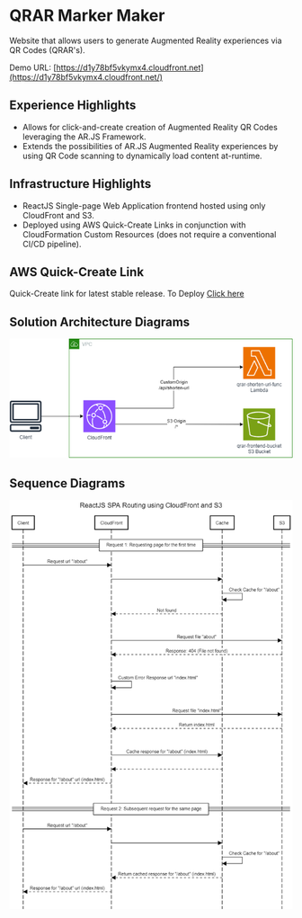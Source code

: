 # QRAR Marker Maker

Website that allows users to generate Augmented Reality experiences via QR Codes (QRAR's).

Demo URL: [https://d1y78bf5vkymx4.cloudfront.net](https://d1y78bf5vkymx4.cloudfront.net/)

## Experience Highlights
* Allows for click-and-create creation of Augmented Reality QR Codes leveraging the AR.JS Framework.
* Extends the possibilities of AR.JS Augmented Reality experiences by using QR Code scanning to dynamically load content at-runtime.

## Infrastructure Highlights
* ReactJS Single-page Web Application frontend hosted using only CloudFront and S3.
* Deployed using AWS Quick-Create Links in conjunction with CloudFormation Custom Resources (does not require a conventional CI/CD pipeline).

## AWS Quick-Create Link
Quick-Create link for latest stable release.
To Deploy [Click here](https://console.aws.amazon.com/cloudformation/home?region=us-east-1#/stacks/create/review?stackName=qrar1&templateURL=https://qrar-prod-releases.s3.amazonaws.com/releases/1.00/packaged-template.yaml&param_FrontendArtifactBucketName=qrar-prod-releases&param_FrontendArtifactBucketObject=releases/1.00/webapp.zip)

## Solution Architecture Diagrams
![Screenshot](diagrams/QRAR-Architecture.drawio.png?raw=true)

## Sequence Diagrams
![Screenshot](diagrams/ReactJS-SPA-Routing.SequenceDiagram.org.png?raw=true)
